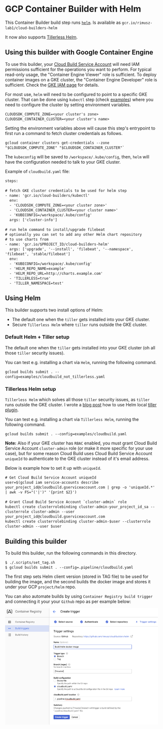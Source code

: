 # GCP Container Builder with Helm


This Container Builder build step runs [`helm`](https://github.com/kubernetes/helm).
Is available as `gcr.io/rimusz-lab1/cloud-builders-helm`

It now also supports [Tillerless Helm](https://rimusz.net/tillerless-helm/).

## Using this builder with Google Container Engine

To use this builder, your
[Cloud Build Service Account](https://cloud.google.com/cloud-build/docs/securing-builds/set-service-account-permissions)
will need IAM permissions sufficient for the operations you want to perform. For
typical read-only usage, the "Container Engine Viewer" role is sufficient. To
deploy container images on a GKE cluster, the "Container Engine Developer" role
is sufficient. Check the
[GKE IAM page](https://cloud.google.com/kubernetes-engine/docs/concepts/access-control)
for details.

For most use, `helm` will need to be configured to point to a specific GKE
cluster. That can be done using `kubectl` step (check [examples](examples))
where you need to configure the cluster by setting environment variables.

    CLOUDSDK_COMPUTE_ZONE=<your cluster's zone>
    CLOUDSDK_CONTAINER_CLUSTER=<your cluster's name>

Setting the environment variables above will cause this step's entrypoint to
first run a command to fetch cluster credentials as follows.

    gcloud container clusters get-credentials --zone "$CLOUDSDK_COMPUTE_ZONE" "$CLOUDSDK_CONTAINER_CLUSTER"`

The `kubeconfig` will be saved to `/workspace/.kube/config`, then, `helm` will
have the configuration needed to talk to your GKE cluster.

Example of `cloudbuild.yaml` file:

```
steps:

# fetch GKE cluster credentials to be used for helm step
- name: 'gcr.io/cloud-builders/kubectl'
  env:
  - 'CLOUDSDK_COMPUTE_ZONE=<your cluster zone>'
  - 'CLOUDSDK_CONTAINER_CLUSTER=<your cluster name>'
  - 'KUBECONFIG=/workspace/.kube/config'
  args: ['cluster-info']

# run helm command to install/upgrade filebeat
# optionally you can set to add any other Helm chart repository
# to use charts from
- name: 'gcr.io/$PROJECT_ID/cloud-builders-helm'
  args: ['upgrade', '--install', 'filebeat', '--namespace', 'filebeat', 'stable/filebeat']
  env:
  - 'KUBECONFIG=/workspace/.kube/config'
  - 'HELM_REPO_NAME=example'
  - 'HELM_REPO_URL=http://charts.example.com'
  - 'TILLERLESS=true'
  - 'TILLER_NAMESPACE=test'
```

## Using Helm

This builder supports two install options of Helm:
* The default one when the `tiller` gets installed into your GKE cluster.
* Secure `Tillerless Helm` where `tiller` runs outside the GKE cluster.

### Default Helm + Tiller setup

The default one when the `tiller` gets installed into your GKE cluster (oh all those `tiller` security issues).

You can test e.g. installing a chart via `Helm`, running the following command.

    gcloud builds submit . --config=examples/cloudbuild_not_tillerless.yaml


### Tillerless Helm setup

`Tillerless Helm` which solves all those `tiller` security issues, as `tiller` runs outside the GKE cluster.
I wrote a [blog post](https://rimusz.net/tillerless-helm/) how to use Helm local [tiller plugin](https://github.com/rimusz/helm-tiller).

You can test e.g. installing a chart via `Tillerless Helm`, running the following command.

    gcloud builds submit . --config=examples/cloudbuild.yaml

**Note:** Also if your GKE cluster has `RBAC` enabled, you must grant Cloud Build Service Account `cluster-admin` role (or make it more specific for your use case), but for some reason Cloud Build uses Cloud Build Service Account `uniqueId` to authenticate to the GKE cluster instead of it's email address.

Below is example how to set it up with `uniqueId`.

    # Get Cloud Build Service Account uniqueId
    user=$(gcloud iam service-accounts describe your_project_id@cloudbuild.gserviceaccount.com | grep -o 'uniqueId.*' | awk -v FS="('|')" '{print $2}')

    # Grant Cloud Build Service Account `cluster-admin` role
    kubectl create clusterrolebinding cluster-admin-your_project_id_sa --clusterrole cluster-admin --user your_project_id@cloudbuild.gserviceaccount.com
    kubectl create clusterrolebinding cluster-admin-$user --clusterrole cluster-admin --user $user

## Building this builder

To build this builder, run the following commands in this directory.

    $ ./.scripts/set_tag.sh
    $ gcloud builds submit . --config=.pipeline/cloudbuild.yaml

The first step sets Helm client version (stored in TAG file) to be used for building the image,
and the second builds the docker image and stores it under your GCP `project/helm` repo.

You can also automate builds by using `Container Registry build trigger` and connecting it your your `Github` repo
as per example below:

![dockerbuilder-trigger](dockerbuilder-trigger.png "dockerbuilder-trigger")
